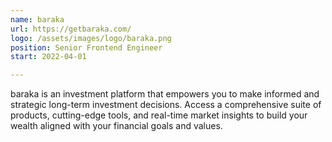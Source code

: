 ```yaml
---
name: baraka
url: https://getbaraka.com/
logo: /assets/images/logo/baraka.png
position: Senior Frontend Engineer
start: 2022-04-01

---
```

baraka is an investment platform that empowers you to make informed and strategic long-term investment decisions. 
Access a comprehensive suite of products, cutting-edge tools, and real-time market insights to build your wealth 
aligned with your financial goals and values.